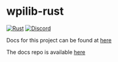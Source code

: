 # wpilib-rust
[![Rust](https://github.com/oh-yes-0-fps/wpilib-rust/actions/workflows/rust-build.yml/badge.svg)](https://github.com/oh-yes-0-fps/wpilib-rust/actions/workflows/rust-build.yml) [![Discord](https://img.shields.io/discord/1117885505569312910?color=%23738ADB&label=Join%20our%20Discord&logo=discord&logoColor=white)](https://discord.gg/ADegEnxDhk)


Docs for this project can be found at [here](https://wpilib-rust-docs.vercel.app/)

The docs repo is available [here](https://github.com/Autumn-Ou/wpilib-rust-docs)
